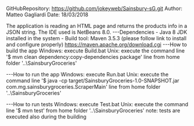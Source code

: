 GitHubRepository: https://github.com/jokeyweb/Sainsbury-sG.git
Author: Matteo Gagliardi
Date: 18/03/2018

The application is reading an HTML page and returns the products info in a JSON string. The IDE used is NetBeans 8.0.
---Dependencies
		- Java 8 JDK installed in the system
		- Build tool: Maven 3.5.3 (please follow link to install and configure properly)
						https://maven.apache.org/download.cgi
---How to build the app
		Windows: execute Build.bat
		Unix: execute the command line '$ mvn clean dependency:copy-dependencies package' line from home folder '..\SainsburyGroceries'

---How to run the app
		Windows: execute Run.bat
		Unix: execute the command line '$ java -cp target/SainsburyGroceries-1.0-SNAPSHOT.jar com.mg.sainsburygroceries.ScraperMain' line from home folder '..\SainsburyGroceries'
		
---How to run tests
		Windows: execute Test.bat
		Unix: execute the command line '$ mvn test' from home folder '..\SainsburyGroceries'
	note: tests are executed also during the building

